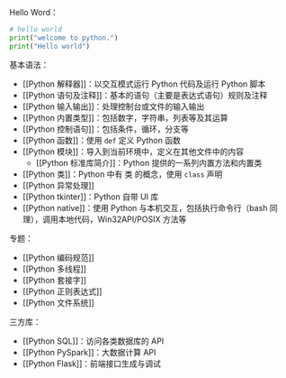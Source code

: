 Hello Word：

```python
# hello world  
print("welcome to python.")  
print("Hello world")
```

基本语法：
- [[Python 解释器]]：以交互模式运行 Python 代码及运行 Python 脚本
- [[Python 语句及注释]]：基本的语句（主要是表达式语句）规则及注释
- [[Python 输入输出]]：处理控制台或文件的输入输出
- [[Python 内置类型]]：包括数字，字符串，列表等及其运算
- [[Python 控制语句]]：包括条件，循环，分支等
- [[Python 函数]]：使用 `def` 定义 Python 函数
- [[Python 模块]]：导入到当前环境中，定义在其他文件中的内容
	- [[Python 标准库简介]]：Python 提供的一系列内置方法和内置类
- [[Python 类]]：Python 中有 类 的概念，使用 `class` 声明
- [[Python 异常处理]]
- [[Python tkinter]]：Python 自带 UI 库
- [[Python native]]：使用 Python 与本机交互，包括执行命令行（bash 同理），调用本地代码，Win32API/POSIX 方法等

专题：
- [[Python 编码规范]]
- [[Python 多线程]]
- [[Python 套接字]]
- [[Python 正则表达式]]
- [[Python 文件系统]]

三方库：
- [[Python SQL]]：访问各类数据库的 API
- [[Python PySpark]]：大数据计算 API
- [[Python Flask]]：前端接口生成与调试
